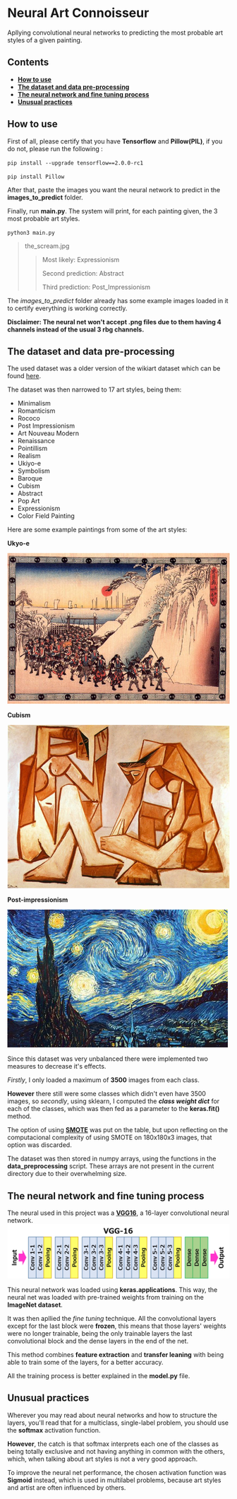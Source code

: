 # Neural Art Connoisseur

Apllying convolutional neural networks to predicting the most probable art styles of a given painting.

## Contents

- **[How to use](#how-to-use)**
- **[The dataset and data pre-processing](#the-dataset-and-data-pre-processing)**
- **[The neural network and fine tuning process](#the-neural-network-and-fine-tuning-process)**
- **[Unusual practices](#unusual-practices)**

## How to use
 
First of all, please certify that you have **Tensorflow** and **Pillow(PIL)**, if you do not, please run the following :


 `pip install --upgrade tensorflow==2.0.0-rc1`
 
 `pip install Pillow`

After that, paste the images you want the neural network to predict in the **images_to_predict** folder.

Finally, run **main.py**. The system will print, for each painting given, the 3 most probable art styles.

 `python3 main.py`

>the_scream.jpg
>  
>>Most likely:  Expressionism
>>
>>Second prediction:  Abstract
>> 
>> Third prediction:  Post_Impressionism

The *images_to_predict* folder already has some example images loaded in it to certify everything is working correctly.

**Disclaimer: The neural net won't accept .png files due to them having 4 channels instead of the usual 3 rbg channels.**
## The dataset and data pre-processing
The used dataset was a older version of the wikiart dataset which can be found [here](https://www.wikiart.org/en/paintings-by-genre).

The dataset was then narrowed to 17 art styles, being them:

- Minimalism
- Romanticism 
- Rococo 
- Post Impressionism 
- Art Nouveau Modern
- Renaissance
- Pointillism
- Realism
- Ukiyo-e
- Symbolism
- Baroque
- Cubism
- Abstract
- Pop Art
- Expressionism
- Color Field Painting

Here are some example paintings from some of the art styles:

**Ukyo-e**

![colorfield example](Readme_images/Ukio-e_example.jpg)

**Cubism** 

![cubism example](Readme_images/pablo-picasso_two-women-on-the-beach-1956.jpg)

**Post-impressionism**

![post-impressionism example](Readme_images/post-impressionism_example.jpg)

Since this dataset was very unbalanced there were implemented two measures to decrease it's effects. 

*Firstly*, I only loaded a maximum of **3500** images from each class.

**However** there still were some classes which didn't even have 3500 images, so *secondly*, using sklearn, I computed the ***class weight dict*** for each of the classes, which was then fed as a parameter to the **keras.fit()** method.

The option of using **[SMOTE](http://rikunert.com/SMOTE_explained)** was put on the table, but upon reflecting on the computacional complexity of using SMOTE on 180x180x3 images, that option was discarded.

The dataset was then stored in numpy arrays, using the functions in the **data_preprocessing** script. These arrays are not present in the current directory due to their overwhelming size.
## The neural network and fine tuning process

The neural used in this project was a **[VGG16](https://neurohive.io/en/popular-networks/vgg16/)**, a 16-layer convolutional neural network.
![VGG16](Readme_images/vgg16.png)

This neural network was loaded using **keras.applications**. This way, the neural net was loaded with pre-trained weights from training on the **ImageNet dataset**.

It was then apllied the *fine tuning* technique. All the convolutional layers except for the last block were **frozen**, this means that those layers' weights were no longer trainable, being the only trainable layers the last convolutional block and the dense layers in the end of the net. 

This method combines **feature extraction** and **transfer leaning** with being able to train some of the layers, for a better accuracy.

All the training process is better explained in the **model.py** file.

## Unusual practices

Wherever you may read about neural networks and how to structure the layers, you'll read that for a multiclass, single-label problem, you should use the **softmax** activation function. 

**However**, the catch is that softmax interprets each one of the classes as being totally exclusive and not having anything in common with the others, which, when talking about art styles is not a very good approach. 

To improve the neural net performance, the chosen activation function was **Sigmoid** instead, which is used in multilabel problems, because art styles and artist are often influenced by others.

